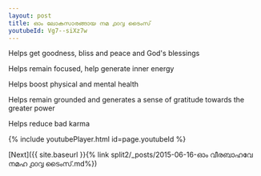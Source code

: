 ```yaml
---
layout: post
title: ഓം ലോകസാരങ്ങായ നമ ൧൦൮ ടൈംസ്
youtubeId: Vg7--siXz7w
---
```

 
 
Helps get goodness, bliss and peace and God's blessings
 
Helps remain focused, help generate inner energy 
 
Helps boost physical and mental health 
 
Helps remain grounded and generates a sense of gratitude towards the greater power 
 
Helps reduce bad karma
 
 
 
 


{% include youtubePlayer.html id=page.youtubeId %}
 
[Next]({{ site.baseurl }}{% link  split2/_posts/2015-06-16-ഓം വീരബാഹവേ നമഹ ൧൦൮ ടൈംസ്.md%})
 
